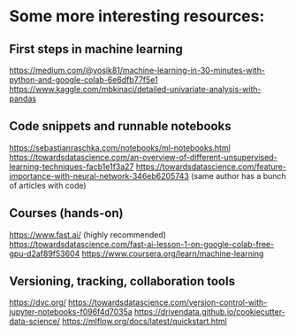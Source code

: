 # Some more interesting resources:

## First steps in machine learning
https://medium.com/@yosik81/machine-learning-in-30-minutes-with-python-and-google-colab-6e6dfb77f5e1
https://www.kaggle.com/mbkinaci/detailed-univariate-analysis-with-pandas

## Code snippets and runnable notebooks
https://sebastianraschka.com/notebooks/ml-notebooks.html
https://towardsdatascience.com/an-overview-of-different-unsupervised-learning-techniques-facb1e1f3a27
https://towardsdatascience.com/feature-importance-with-neural-network-346eb6205743 (same author has a bunch of articles with code)

## Courses (hands-on)
https://www.fast.ai/ (highly recommended)
https://towardsdatascience.com/fast-ai-lesson-1-on-google-colab-free-gpu-d2af89f53604
https://www.coursera.org/learn/machine-learning

## Versioning, tracking, collaboration tools
https://dvc.org/
https://towardsdatascience.com/version-control-with-jupyter-notebooks-f096f4d7035a
https://drivendata.github.io/cookiecutter-data-science/
https://mlflow.org/docs/latest/quickstart.html
